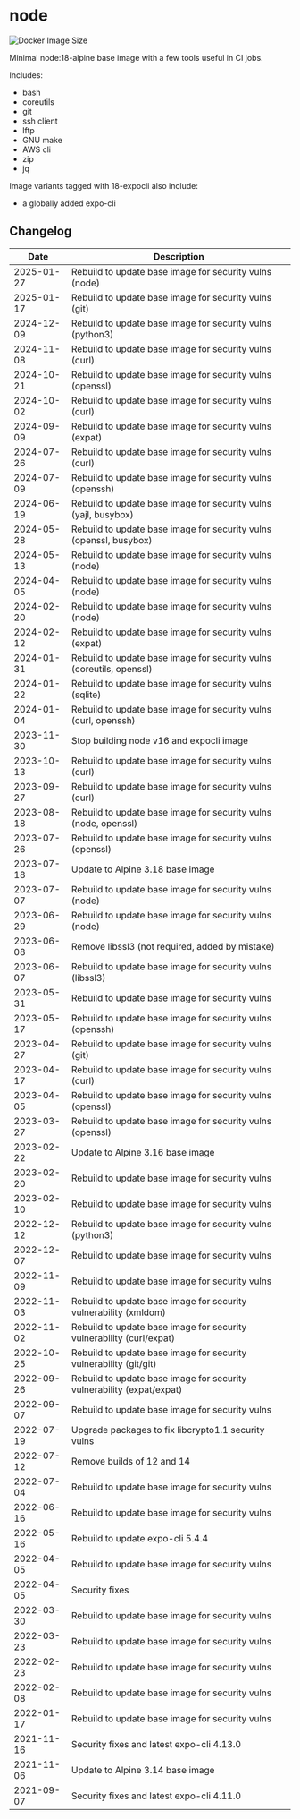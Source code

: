 # node

![Docker Image Size](https://img.shields.io/docker/image-size/countingup/node/18)

Minimal node:18-alpine base image with a few tools useful in CI jobs.

Includes:
 - bash
 - coreutils
 - git
 - ssh client
 - lftp
 - GNU make
 - AWS cli
 - zip
 - jq

Image variants tagged with 18-expocli also include:
 - a globally added expo-cli

## Changelog

| Date       | Description                                                           |
|------------|-----------------------------------------------------------------------| 
| 2025-01-27 | Rebuild to update base image for security vulns (node)
| 2025-01-17 | Rebuild to update base image for security vulns (git)                 |
| 2024-12-09 | Rebuild to update base image for security vulns (python3)             |
| 2024-11-08 | Rebuild to update base image for security vulns (curl)                |
| 2024-10-21 | Rebuild to update base image for security vulns (openssl)             |
| 2024-10-02 | Rebuild to update base image for security vulns (curl)                |
| 2024-09-09 | Rebuild to update base image for security vulns (expat)               |
| 2024-07-26 | Rebuild to update base image for security vulns (curl)                |
| 2024-07-09 | Rebuild to update base image for security vulns (openssh)             |
| 2024-06-19 | Rebuild to update base image for security vulns (yajl, busybox)       |
| 2024-05-28 | Rebuild to update base image for security vulns (openssl, busybox)    |
| 2024-05-13 | Rebuild to update base image for security vulns (node)                |
| 2024-04-05 | Rebuild to update base image for security vulns (node)                |
| 2024-02-20 | Rebuild to update base image for security vulns (node)                |
| 2024-02-12 | Rebuild to update base image for security vulns (expat)               |
| 2024-01-31 | Rebuild to update base image for security vulns (coreutils, openssl)  |
| 2024-01-22 | Rebuild to update base image for security vulns (sqlite)              |
| 2024-01-04 | Rebuild to update base image for security vulns (curl, openssh)       |
| 2023-11-30 | Stop building node v16 and expocli image                              |
| 2023-10-13 | Rebuild to update base image for security vulns (curl)                |
| 2023-09-27 | Rebuild to update base image for security vulns (curl)                |
| 2023-08-18 | Rebuild to update base image for security vulns (node, openssl)       |
| 2023-07-26 | Rebuild to update base image for security vulns (openssl)             |
| 2023-07-18 | Update to Alpine 3.18 base image                                      |
| 2023-07-07 | Rebuild to update base image for security vulns (node)                |
| 2023-06-29 | Rebuild to update base image for security vulns (node)                |
| 2023-06-08 | Remove libssl3 (not required, added by mistake)                       |
| 2023-06-07 | Rebuild to update base image for security vulns (libssl3)             |
| 2023-05-31 | Rebuild to update base image for security vulns                       |
| 2023-05-17 | Rebuild to update base image for security vulns (openssh)             |
| 2023-04-27 | Rebuild to update base image for security vulns (git)                 |
| 2023-04-17 | Rebuild to update base image for security vulns (curl)                |
| 2023-04-05 | Rebuild to update base image for security vulns (openssl)             |
| 2023-03-27 | Rebuild to update base image for security vulns (openssl)             |
| 2023-02-22 | Update to Alpine 3.16 base image                                      |
| 2023-02-20 | Rebuild to update base image for security vulns                       |
| 2023-02-10 | Rebuild to update base image for security vulns                       |
| 2022-12-12 | Rebuild to update base image for security vulns (python3)             |
| 2022-12-07 | Rebuild to update base image for security vulns                       |
| 2022-11-09 | Rebuild to update base image for security vulns                       |
| 2022-11-03 | Rebuild to update base image for security vulnerability (xmldom)      |
| 2022-11-02 | Rebuild to update base image for security vulnerability (curl/expat)  |
| 2022-10-25 | Rebuild to update base image for security vulnerability (git/git)     |
| 2022-09-26 | Rebuild to update base image for security vulnerability (expat/expat) |
| 2022-09-07 | Rebuild to update base image for security vulns                       |
| 2022-07-19 | Upgrade packages to fix libcrypto1.1 security vulns                   |
| 2022-07-12 | Remove builds of 12 and 14                                            |
| 2022-07-04 | Rebuild to update base image for security vulns                       |
| 2022-06-16 | Rebuild to update base image for security vulns                       |
| 2022-05-16 | Rebuild to update expo-cli 5.4.4                                      |
| 2022-04-05 | Rebuild to update base image for security vulns                       |
| 2022-04-05 | Security fixes                                                        |
| 2022-03-30 | Rebuild to update base image for security vulns                       |
| 2022-03-23 | Rebuild to update base image for security vulns                       |
| 2022-02-23 | Rebuild to update base image for security vulns                       |
| 2022-02-08 | Rebuild to update base image for security vulns                       |
| 2022-01-17 | Rebuild to update base image for security vulns                       |
| 2021-11-16 | Security fixes and latest expo-cli 4.13.0                             |
| 2021-11-06 | Update to Alpine 3.14 base image                                      |
| 2021-09-07 | Security fixes and latest expo-cli 4.11.0                             |
